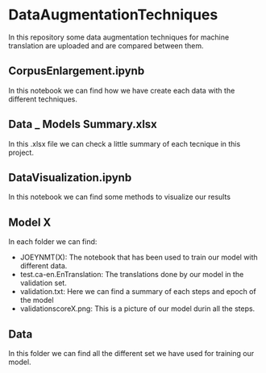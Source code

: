 # DataAugmentationTechniques
In this repository some data augmentation techniques for machine translation are uploaded and are compared between them.

## CorpusEnlargement.ipynb
In this notebook we can find how we have create each data with the different techniques.

## Data _ Models Summary.xlsx
In this .xlsx file we can check a little summary of each tecnique in this project.

## DataVisualization.ipynb
In this notebook we can find some methods to visualize our results

## Model X
In each folder we can find:
  - JOEYNMT(X): The notebook that has been used to train our model with different data.
  - test.ca-en.EnTranslation: The translations done by our model in the validation set.
  - validation.txt: Here we can find a summary of each steps and epoch of the model
  - validationscoreX.png: This is a picture of our model durin all the steps.

## Data
In this folder we can find all the different set we have used for training our model.
